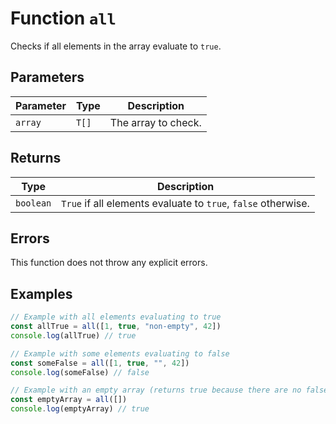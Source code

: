 # Function `all`

Checks if all elements in the array evaluate to `true`.

## Parameters

| Parameter | Type  | Description         |
| --------- | ----- | ------------------- |
| `array`   | `T[]` | The array to check. |

## Returns

| Type      | Description                                                   |
| --------- | ------------------------------------------------------------- |
| `boolean` | `True` if all elements evaluate to `true`, `false` otherwise. |

## Errors

This function does not throw any explicit errors.

## Examples

```typescript
// Example with all elements evaluating to true
const allTrue = all([1, true, "non-empty", 42])
console.log(allTrue) // true

// Example with some elements evaluating to false
const someFalse = all([1, true, "", 42])
console.log(someFalse) // false

// Example with an empty array (returns true because there are no false elements)
const emptyArray = all([])
console.log(emptyArray) // true
```
